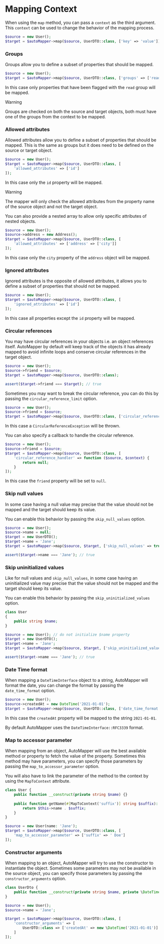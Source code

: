 # Mapping Context

When using the `map` method, you can pass a `context` as the third argument. This `context` can be used to change 
the behavior of the mapping process.

```php
$source = new User();
$target = $autoMapper->map($source, UserDTO::class, ['key' => 'value']);
```

### Groups

Groups allow you to define a subset of properties that should be mapped.

```php
$source = new User();
$target = $autoMapper->map($source, UserDTO::class, ['groups' => ['read']]);
```

In this case only properties that have been flagged with the `read` group will be mapped.

> [!WARNING]
> Groups are checked on both the source and target objects, both must have one of the groups from the context to be mapped.


### Allowed attributes

Allowed attributes allow you to define a subset of properties that should be mapped. This is
the same as groups but it does need to be defined on the source or target object.

```php
$source = new User();
$target = $autoMapper->map($source, UserDTO::class, [
    'allowed_attributes' => ['id']
]);
```

In this case only the `id` property will be mapped.

> [!WARNING]
> The mapper will only check the allowed attributes from the property name of the source object
> and not the target object.

You can also provide a nested array to allow only specific attributes of nested objects.

```php
$source = new User();
$source->address = new Address();
$target = $autoMapper->map($source, UserDTO::class, [
    'allowed_attributes' => ['address' => ['city']]
]);
```

In this case only the `city` property of the `address` object will be mapped.

### Ignored attributes

Ignored attributes is the opposite of allowed attributes, it allows you to define a subset of properties 
that should not be mapped.

```php
$source = new User();
$target = $autoMapper->map($source, UserDTO::class, [
    'ignored_attributes' => ['id']
]);
```

In this case all properties except the `id` property will be mapped.

### Circular references

You may have circular references in your objects i.e. an object references itself.
AutoMapper by default will keep track of the objects it has already mapped to avoid infinite loops and conserve circular
references in the target object.

```php
$source = new User();
$source->friend = $source;
$target = $autoMapper->map($source, UserDTO::class);

assert($target->friend === $target); // true
```

Sometimes you may want to break the circular reference, you can do this by passing the `circular_reference_limit` option.

```php
$source = new User();
$source->friend = $source;
$target = $autoMapper->map($source, UserDTO::class, ['circular_reference_limit' => 0]);
```

In this case a `CircularReferenceException` will be thrown.

You can also specify a callback to handle the circular reference.

```php
$source = new User();
$source->friend = $source;
$target = $autoMapper->map($source, UserDTO::class, [
    'circular_reference_handler' => function ($source, $context) {
        return null;
    }
]);
```

In this case the `friend` property will be set to `null`.

### Skip null values

In some case having a null value may precise that the value should not be mapped and the target should keep its value.

You can enable this behavior by passing the `skip_null_values` option.

```php
$source = new User();
$source->name = null;
$target = new UserDTO();
$target->name = 'Jane';
$target = $autoMapper->map($source, $target, ['skip_null_values' => true]);

assert($target->name === 'Jane'); // true
```

### Skip uninitialized values

Like for null values and `skip_null_values`, in some case having an uninitialized value may precise that the value should not be mapped and the target should keep its value.

You can enable this behavior by passing the `skip_uninitialized_values` option.

```php
class User
{
    public string $name;
}

$source = new User(); // do not initialize $name property
$target = new UserDTO();
$target->name = 'Jane';
$target = $autoMapper->map($source, $target, ['skip_uninitialized_values' => true]);

assert($target->name === 'Jane'); // true
```

### Date Time format

When mapping a `DateTimeInterface` object to a string, AutoMapper will format the date, you can change the format by
passing the `date_time_format` option.

```php
$source = new User();
$source->createdAt = new DateTime('2021-01-01');
$target = $autoMapper->map($source, UserDTO::class, ['date_time_format' => 'Y-m-d']);
```

In this case the `createdAt` property will be mapped to the string `2021-01-01`.

By default AutoMapper uses the `DateTimeInterface::RFC3339` format.

### Map to accessor parameter

When mapping from an object, AutoMapper will use the best available method or property to fetch the value of the property.
Sometimes this method may have parameters, you can specify those parameters by passing the `map_to_accessor_parameter` option.

You will also have to link the parameter of the method to the context by using the `MapToContext` attribute.

```php
class User {
    public function __construct(private string $name) {}
    
    public function getName(#[MapToContext('suffix')] string $suffix): string {
        return $this->name . $suffix;
    }
}

$source = new User(name: 'Jane');
$target = $autoMapper->map($source, UserDTO::class, [
    'map_to_accessor_parameter' => ['suffix' => ' Doe']
]);
```

### Constructor arguments

When mapping to an object, AutoMapper will try to use the constructor to instantiate the object. Sometimes some parameters
may not be available in the source object, you can specify those parameters by passing the `constructor_arguments` option.

```php
class UserDto {
    public function __construct(private string $name, private \DateTime $createdAt) {}
}

$source = new User();
$source->name = 'Jane';

$target = $autoMapper->map($source, UserDTO::class, [
    'constructor_arguments' => [
        UserDTO::class => ['createdAt' => new \DateTime('2021-01-01')]
    ]
]);
```

